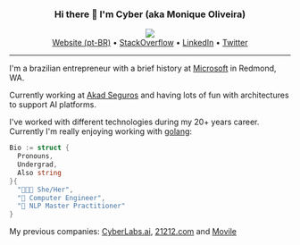 <h3 align="center">Hi there 👋 I'm Cyber (aka Monique Oliveira)</h3>
<p align="center">
  <img src="https://github.com/lccro/lccro/blob/master/source.gif?raw=true">
  <br>
  <a href="https://moniquelive.com">Website (pt-BR)</a> •
  <a href="https://stackoverflow.com/users/9793/cyber-oliveira">StackOverflow</a> •
  <a href="https://www.linkedin.com/in/moniquelive/">LinkedIn</a> •
  <a href="https://twitter.com/moniquelive">Twitter</a>
</p>

---
I'm a brazilian entrepreneur with a brief history at [Microsoft](https://github.com/microsoft) in Redmond, WA.

Currently working at [Akad Seguros](https://akadseguros.com.br/) and having lots of fun with architectures to support AI platforms.

I've worked with different technologies during my 20+ years career. Currently I'm really enjoying working with [golang](https://github.com/topics/golang):

```go
Bio := struct {
  Pronouns,
  Undergrad,
  Also string
}{
  "👩🏻‍💻️ She/Her",
  "💾 Computer Engineer",
  "🔬 NLP Master Practitioner"
}
```

My previous companies: [CyberLabs.ai](https://cyberlabs.ai/), [21212.com](https://github.com/21212) and [Movile](https://github.com/Movile)
